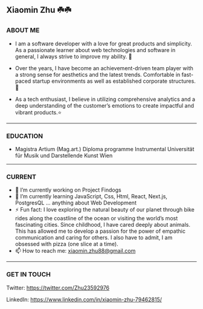 ## Xiaomin Zhu ☘️☘️

### ABOUT ME

- I am a software developer with a love for great products and simplicity. As a passionate learner about web technologies and software in general, I always strive to improve my ability. 🎈

- Over the years, I have become an achievement-driven team player with a strong sense for aesthetics and the latest trends. Comfortable in fast-paced startup environments as well as established corporate structures.🍄

- As a tech enthusiast, I believe in utilizing comprehensive analytics and a deep understanding of the customer’s emotions to create impactful and vibrant products.⭐️


<hr />

### EDUCATION

- Magistra Artium (Mag.art.) Diploma programme Instrumental 
Universität für Musik und Darstellende Kunst Wien

<hr />

### CURRENT

- 🔭  I’m currently working on Project Findogs
- 🌱  I’m currently learning JavaScript, Css, Html, React, Next.js, PostgresQL ... anything about Web Development
- ⚡  Fun fact: I love exploring the natural beauty of our planet through bike rides along the coastline of the ocean or visiting the world’s most fascinating cities. Since childhood, I have cared deeply about animals. This has allowed me to develop a passion for the power of empathic communication and caring for others. I also have to admit, I am obsessed with pizza (one slice at a time).
- 📫  How to reach me: xiaomin.zhu88@gmail.com

<hr />

### GET IN TOUCH

Twitter: https://twitter.com/Zhu23592976

LinkedIn: https://www.linkedin.com/in/xiaomin-zhu-79462815/
